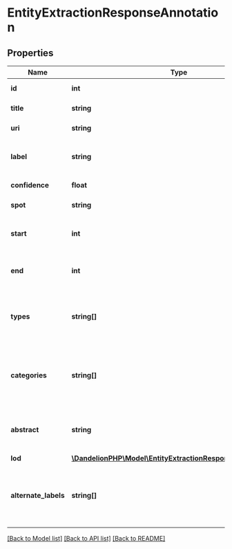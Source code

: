 # EntityExtractionResponseAnnotation

## Properties
Name | Type | Description | Notes
------------ | ------------- | ------------- | -------------
**id** | **int** | ID of the linked Wikipedia resource | [optional] 
**title** | **string** | Title of the linked Wikipedia resource | [optional] 
**uri** | **string** | URL of the entity on Wikipedia | [optional] 
**label** | **string** | Most common name used to represent the resource | [optional] 
**confidence** | **float** | Value of confidence for this annotation | [optional] 
**spot** | **string** | Annotated string, as it is in the input text | [optional] 
**start** | **int** | Character position in the input text where the annotation begins | [optional] 
**end** | **int** | Character position in the input text where the annotation ends | [optional] 
**types** | **string[]** | List of types of the linked DBpedia resource. Only if \&quot;include\&quot; parameter contains \&quot;types\&quot; | [optional] 
**categories** | **string[]** | List of the category of the linked DBpedia resource\&quot;, Only if &#39;include&#39; parameter contains &#39;categories&#39; | [optional] 
**abstract** | **string** | Abstract of the linked Wikipedia resource. Only if &#39;include&#39; parameter contains ­&#39;abstract&#39; | [optional] 
**lod** | [**\DandelionPHP\Model\EntityExtractionResponseAnnotationLod**](EntityExtractionResponseAnnotationLod.md) |  | [optional] 
**alternate_labels** | **string[]** | List of other names used when referring to the entity. Only if &#39;include&#39; parameter contains &#39;alternate_labels&#39; | [optional] 

[[Back to Model list]](../README.md#documentation-for-models) [[Back to API list]](../README.md#documentation-for-api-endpoints) [[Back to README]](../README.md)


